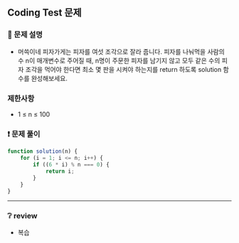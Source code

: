 ## Coding Test 문제

### 📌 문제 설명

- 머쓱이네 피자가게는 피자를 여섯 조각으로 잘라 줍니다. 피자를 나눠먹을 사람의 수 n이 매개변수로 주어질 때, n명이 주문한 피자를 남기지 않고 모두 같은 수의 피자 조각을 먹어야 한다면 최소 몇 판을 시켜야 하는지를 return 하도록 solution 함수를 완성해보세요.

### 제한사항

- 1 ≤ n ≤ 100

### ❗ 문제 풀이

```javascript
function solution(n) {
	for (i = 1; i <= n; i++) {
		if ((6 * i) % n === 0) {
			return i;
		}
	}
}
```

---

### ❔ review

- 복습

